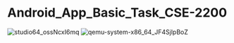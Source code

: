 # Android_App_Basic_Task_CSE-2200
![studio64_ossNcxI6mq](https://user-images.githubusercontent.com/71100351/124376243-d9772980-dcc7-11eb-8e7d-bb275d437f51.png)
![qemu-system-x86_64_JF4SjlpBoZ](https://user-images.githubusercontent.com/71100351/124376245-dc721a00-dcc7-11eb-92ac-a97c459b307f.png)

